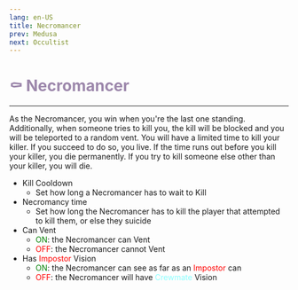 ```yaml
---
lang: en-US
title: Necromancer
prev: Medusa
next: Occultist
---
```


# <font color="#9c87ab">⚰️ <b>Necromancer</b></font> <Badge text="Killing" type="tip" vertical="middle"/>
---

As the Necromancer, you win when you're the last one standing.<br>
Additionally, when someone tries to kill you, the kill will be blocked and you will be teleported to a random vent. You will have a limited time to kill your killer. If you succeed to do so, you live. If the time runs out before you kill your killer, you die permanently. If you try to kill someone else other than your killer, you will die.
* Kill Cooldown
  * Set how long a Necromancer has to wait to Kill
* Necromancy time
  * Set how long the Necromancer has to kill the player that attempted to kill them, or else they suicide
* Can Vent
  * <font color=green>ON</font>: the Necromancer can Vent
  * <font color=red>OFF</font>: the Necromancer cannot Vent
* Has <font color=red>Impostor</font> Vision
  * <font color=green>ON</font>: the Necromancer can see as far as an <font color=red>Impostor</font> can
  * <font color=red>OFF</font>: the Necromancer will have <font color=#8cffff>Crewmate</font> Vision
